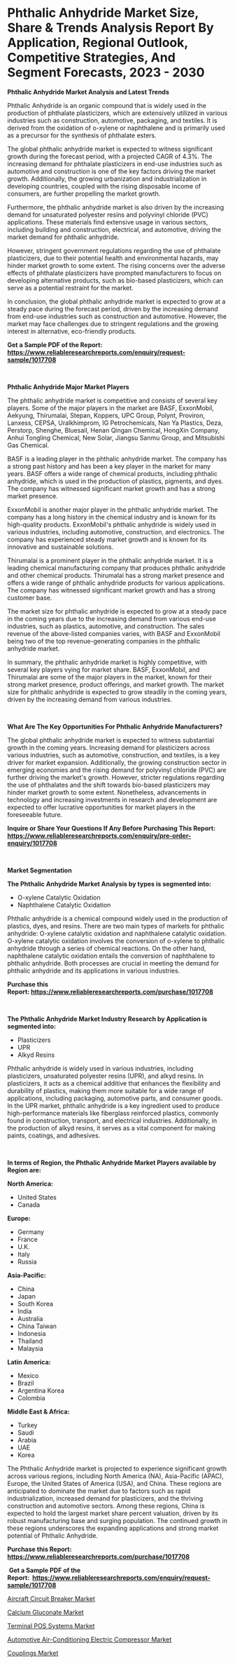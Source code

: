 <p><h1>Phthalic Anhydride Market Size, Share & Trends Analysis Report By Application, Regional Outlook, Competitive Strategies, And Segment Forecasts, 2023 - 2030</h1></p><p><strong>Phthalic Anhydride Market Analysis and Latest Trends</strong></p>
<p><p>Phthalic Anhydride is an organic compound that is widely used in the production of phthalate plasticizers, which are extensively utilized in various industries such as construction, automotive, packaging, and textiles. It is derived from the oxidation of o-xylene or naphthalene and is primarily used as a precursor for the synthesis of phthalate esters.</p><p>The global phthalic anhydride market is expected to witness significant growth during the forecast period, with a projected CAGR of 4.3%. The increasing demand for phthalate plasticizers in end-use industries such as automotive and construction is one of the key factors driving the market growth. Additionally, the growing urbanization and industrialization in developing countries, coupled with the rising disposable income of consumers, are further propelling the market growth.</p><p>Furthermore, the phthalic anhydride market is also driven by the increasing demand for unsaturated polyester resins and polyvinyl chloride (PVC) applications. These materials find extensive usage in various sectors, including building and construction, electrical, and automotive, driving the market demand for phthalic anhydride.</p><p>However, stringent government regulations regarding the use of phthalate plasticizers, due to their potential health and environmental hazards, may hinder market growth to some extent. The rising concerns over the adverse effects of phthalate plasticizers have prompted manufacturers to focus on developing alternative products, such as bio-based plasticizers, which can serve as a potential restraint for the market.</p><p>In conclusion, the global phthalic anhydride market is expected to grow at a steady pace during the forecast period, driven by the increasing demand from end-use industries such as construction and automotive. However, the market may face challenges due to stringent regulations and the growing interest in alternative, eco-friendly products.</p></p>
<p><strong>Get a Sample PDF of the Report:&nbsp; <a href="https://www.reliableresearchreports.com/enquiry/request-sample/1017708">https://www.reliableresearchreports.com/enquiry/request-sample/1017708</a></strong></p>
<p>&nbsp;</p>
<p><strong>Phthalic Anhydride Major Market Players</strong></p>
<p><p>The phthalic anhydride market is competitive and consists of several key players. Some of the major players in the market are BASF, ExxonMobil, Aekyung, Thirumalai, Stepan, Koppers, UPC Group, Polynt, Proviron, Lanxess, CEPSA, Uralkhimprom, IG Petrochemicals, Nan Ya Plastics, Deza, Perstorp, Shenghe, Bluesail, Henan Qingan Chemical, HongXin Company, Anhui Tongling Chemical, New Solar, Jiangsu Sanmu Group, and Mitsubishi Gas Chemical.</p><p>BASF is a leading player in the phthalic anhydride market. The company has a strong past history and has been a key player in the market for many years. BASF offers a wide range of chemical products, including phthalic anhydride, which is used in the production of plastics, pigments, and dyes. The company has witnessed significant market growth and has a strong market presence.</p><p>ExxonMobil is another major player in the phthalic anhydride market. The company has a long history in the chemical industry and is known for its high-quality products. ExxonMobil's phthalic anhydride is widely used in various industries, including automotive, construction, and electronics. The company has experienced steady market growth and is known for its innovative and sustainable solutions.</p><p>Thirumalai is a prominent player in the phthalic anhydride market. It is a leading chemical manufacturing company that produces phthalic anhydride and other chemical products. Thirumalai has a strong market presence and offers a wide range of phthalic anhydride products for various applications. The company has witnessed significant market growth and has a strong customer base.</p><p>The market size for phthalic anhydride is expected to grow at a steady pace in the coming years due to the increasing demand from various end-use industries, such as plastics, automotive, and construction. The sales revenue of the above-listed companies varies, with BASF and ExxonMobil being two of the top revenue-generating companies in the phthalic anhydride market.</p><p>In summary, the phthalic anhydride market is highly competitive, with several key players vying for market share. BASF, ExxonMobil, and Thirumalai are some of the major players in the market, known for their strong market presence, product offerings, and market growth. The market size for phthalic anhydride is expected to grow steadily in the coming years, driven by the increasing demand from various industries.</p></p>
<p>&nbsp;</p>
<p><strong>What Are The Key Opportunities For Phthalic Anhydride Manufacturers?</strong></p>
<p><p>The global phthalic anhydride market is expected to witness substantial growth in the coming years. Increasing demand for plasticizers across various industries, such as automotive, construction, and textiles, is a key driver for market expansion. Additionally, the growing construction sector in emerging economies and the rising demand for polyvinyl chloride (PVC) are further driving the market's growth. However, stricter regulations regarding the use of phthalates and the shift towards bio-based plasticizers may hinder market growth to some extent. Nonetheless, advancements in technology and increasing investments in research and development are expected to offer lucrative opportunities for market players in the foreseeable future.</p></p>
<p><strong>Inquire or Share Your Questions If Any Before Purchasing This Report: <a href="https://www.reliableresearchreports.com/enquiry/pre-order-enquiry/1017708">https://www.reliableresearchreports.com/enquiry/pre-order-enquiry/1017708</a></strong></p>
<p>&nbsp;</p>
<p><strong>Market Segmentation</strong></p>
<p><strong>The Phthalic Anhydride Market Analysis by types is segmented into:</strong></p>
<p><ul><li>O-xylene Catalytic Oxidation</li><li>Naphthalene Catalytic Oxidation</li></ul></p>
<p><p>Phthalic anhydride is a chemical compound widely used in the production of plastics, dyes, and resins. There are two main types of markets for phthalic anhydride: O-xylene catalytic oxidation and naphthalene catalytic oxidation. O-xylene catalytic oxidation involves the conversion of o-xylene to phthalic anhydride through a series of chemical reactions. On the other hand, naphthalene catalytic oxidation entails the conversion of naphthalene to phthalic anhydride. Both processes are crucial in meeting the demand for phthalic anhydride and its applications in various industries.</p></p>
<p><strong>Purchase this Report:&nbsp;<a href="https://www.reliableresearchreports.com/purchase/1017708">https://www.reliableresearchreports.com/purchase/1017708</a></strong></p>
<p>&nbsp;</p>
<p><strong>The Phthalic Anhydride Market Industry Research by Application is segmented into:</strong></p>
<p><ul><li>Plasticizers</li><li>UPR</li><li>Alkyd Resins</li></ul></p>
<p><p>Phthalic anhydride is widely used in various industries, including plasticizers, unsaturated polyester resins (UPR), and alkyd resins. In plasticizers, it acts as a chemical additive that enhances the flexibility and durability of plastics, making them more suitable for a wide range of applications, including packaging, automotive parts, and consumer goods. In the UPR market, phthalic anhydride is a key ingredient used to produce high-performance materials like fiberglass reinforced plastics, commonly found in construction, transport, and electrical industries. Additionally, in the production of alkyd resins, it serves as a vital component for making paints, coatings, and adhesives.</p></p>
<p>&nbsp;</p>
<p><strong>In terms of Region, the Phthalic Anhydride Market Players available by Region are:</strong></p>
<p>
    <p> <strong> North America: </strong>
        <ul>
            <li>United States</li>
            <li>Canada</li>
        </ul>
        </p> 
    <p> <strong> Europe: </strong>
        <ul>
            <li>Germany</li>
            <li>France</li>
            <li>U.K.</li>
            <li>Italy</li>
            <li>Russia</li>
        </ul>
        </p> 
    <p> <strong> Asia-Pacific: </strong>
        <ul>
            <li>China</li>
            <li>Japan</li>
            <li>South Korea</li>
            <li>India</li>
            <li>Australia</li>
            <li>China Taiwan</li>
            <li>Indonesia</li>
            <li>Thailand</li>
            <li>Malaysia</li>
        </ul>
        </p> 
    <p> <strong> Latin America: </strong>
        <ul>
            <li>Mexico</li>
            <li>Brazil</li>
            <li>Argentina Korea</li>
            <li>Colombia</li>
        </ul>
        </p> 
    <p> <strong> Middle East & Africa: </strong>
        <ul>
            <li>Turkey</li>
            <li>Saudi</li>
            <li>Arabia</li>
            <li>UAE</li>
            <li>Korea</li>
        </ul>
    </p>
    </p>
<p><p>The Phthalic Anhydride market is projected to experience significant growth across various regions, including North America (NA), Asia-Pacific (APAC), Europe, the United States of America (USA), and China. These regions are anticipated to dominate the market due to factors such as rapid industrialization, increased demand for plasticizers, and the thriving construction and automotive sectors. Among these regions, China is expected to hold the largest market share percent valuation, driven by its robust manufacturing base and surging population. The continued growth in these regions underscores the expanding applications and strong market potential of Phthalic Anhydride.</p></p>
<p><strong>Purchase this Report: <a href="https://www.reliableresearchreports.com/purchase/1017708">https://www.reliableresearchreports.com/purchase/1017708</a></strong></p>
<p>&nbsp;<strong>Get a Sample PDF of the Report:&nbsp;&nbsp;<a href="https://www.reliableresearchreports.com/enquiry/request-sample/1017708">https://www.reliableresearchreports.com/enquiry/request-sample/1017708</a></strong></p>
<p><strong></strong></p>
<p><p><a href="https://medium.com/@favor.look.seal/aircraft-circuit-breaker-market-insights-into-market-cagr-market-trends-and-growth-strategies-ef852b50a522">Aircraft Circuit Breaker Market</a></p><p><a href="https://github.com/FassouRP/Market-Research-Report-List-1/blob/main/calcium-gluconate-market.md">Calcium Gluconate Market</a></p><p><a href="https://medium.com/@sight.lens.slot/terminal-pos-systems-market-insights-into-market-cagr-market-trends-and-growth-strategies-d4d182992c35">Terminal POS Systems Market</a></p><p><a href="https://www.linkedin.com/pulse/automotive-air-conditioning-electric-compressor-market-rz3re/">Automotive Air-Conditioning Electric Compressor Market</a></p><p><a href="https://github.com/ashepherd82/Market-Research-Report-List-1/blob/main/couplings-market.md">Couplings Market</a></p></p>